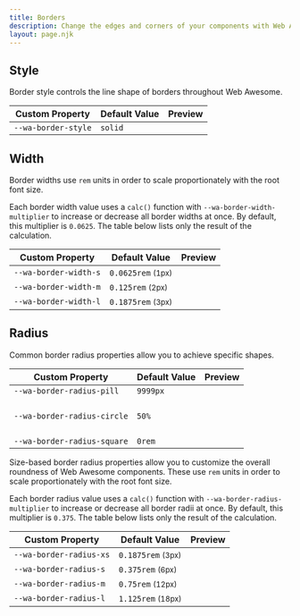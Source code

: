 ```yaml
---
title: Borders
description: Change the edges and corners of your components with Web Awesome's border properties.
layout: page.njk
---
```


## Style

Border style controls the line shape of borders throughout Web Awesome.

| Custom Property               | Default Value |  Preview                        |
| ----------------------------- | - | ------------------------------- |
| `--wa-border-style`   | <code>solid</code> | <div class="swatch" style="border-style: var(--wa-border-style)"></div> |

## Width

Border widths use `rem` units in order to scale proportionately with the root font size. 

Each border width value uses a `calc()` function with `--wa-border-width-multiplier` to increase or decrease all border widths at once. By default, this multiplier is `0.0625`. The table below lists only the result of the calculation.

| Custom Property               | Default Value |  Preview                        |
| ----------------------------- | - | ------------------------------- |
| `--wa-border-width-s`   | <code>0.0625rem</code> <small>(1px)</small> | <div class="swatch" style="border-width: var(--wa-border-width-s)"></div> |
| `--wa-border-width-m`   | <code>0.125rem</code> <small>(2px)</small> | <div class="swatch" style="border-width: var(--wa-border-width-m)"></div> |
| `--wa-border-width-l`   | <code>0.1875rem</code> <small>(3px)</small> | <div class="swatch" style="border-width: var(--wa-border-width-l)"></div> |

## Radius

Common border radius properties allow you to achieve specific shapes.

| Custom Property               | Default Value |  Preview                        |
| ----------------------------- | - | ------------------------------- |
| `--wa-border-radius-pill`   | <code>9999px</code> | <div class="swatch" style="border-radius: var(--wa-border-radius-pill)"></div> |
| `--wa-border-radius-circle`   | <code>50%</code> | <div class="swatch" style="aspect-ratio: 1 / 1; border-radius: var(--wa-border-radius-circle)"></div> |
| `--wa-border-radius-square`   | <code>0rem</code> | <div class="swatch" style="border-radius: var(--wa-border-radius-square)"></div> |

Size-based border radius properties allow you to customize the overall roundness of Web Awesome components. These use `rem` units in order to scale proportionately with the root font size. 

Each border radius value uses a `calc()` function with `--wa-border-radius-multiplier` to increase or decrease all border radii at once. By default, this multiplier is `0.375`. The table below lists only the result of the calculation.

| Custom Property               | Default Value |  Preview                        |
| ----------------------------- | - | ------------------------------- |
| `--wa-border-radius-xs`   | <code>0.1875rem</code> <small>(3px)</small> | <div class="swatch" style="border-radius: var(--wa-border-radius-xs)"></div> |
| `--wa-border-radius-s`   | <code>0.375rem</code> <small>(6px)</small> | <div class="swatch" style="border-radius: var(--wa-border-radius-s)"></div> |
| `--wa-border-radius-m`   | <code>0.75rem</code> <small>(12px)</small> | <div class="swatch" style="border-radius: var(--wa-border-radius-m)"></div> |
| `--wa-border-radius-l`   | <code>1.125rem</code> <small>(18px)</small> | <div class="swatch" style="border-radius: var(--wa-border-radius-l)"></div> |
